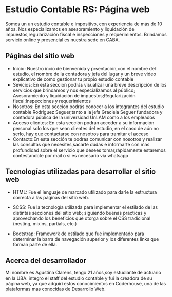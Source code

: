 # Estudio Contable RS: Página web

Somos un un estudio contable e impositivo, con experiencia de más de 10 años. Nos especializamos en asesoramiento y liquidación de impuestos,regularización fiscal e inspecciones y requerimientos. Brindamos servicio online y presencial es nuestra sede en CABA. 

## Páginas del sitio web

- Inicio: Nuestro incio de bienvenida y prsentación,con el nombre del estudio, el nombre de la contadora y jefa del lugar y un breve video explicativo de como gestionar tu propio estudio contable
- Sevicios: En esta seccion podrás visualizar  una breve descripción de los servicios que brindamos y nos especializamos al público; Asesoramiento y liquidación de impuestos;Regularización fiscal;Inspecciones y requerimientos
- Nosotros: En esta seccion podrás conocer a los integrantes del estudio contable Rodriguez Seguer,tanto a la jefa Graciela Seguer fundadora y contadora pública de la universidad UnLAM como a los empleados
- Acceso clientes: En esta sección podran acceder a su información personal solo los que sean clientes del estudio, en el caso de aún no serlo, hay que contactarse con nosotros para tramitar el acceso
- Contacto:En esta sección te podras comunicar con nosotros y realizar las consultas que necesites,sacarte dudas e informarte con mas profundidad sobre el servicio que desees tomar,rápidamente estaremos contestandote por mail o si es necesario via whatsapp

## Tecnologías utilizadas para desarrollar el sitio web

- HTML: Fue el lenguaje de marcado utilizado para darle la estructura correcta a las páginas del sitio web.

- SCSS: Fue la tecnología utilizada para implementar el estilado de las distintas secciones del sitio web; siguiendo buenas practicas y aprovechando los beneficios que otorga sobre el CSS tradicional (nesting, mixins, partials, etc.)

- Bootstrap: Framework de estilado que fue implementado para determinar la barra de navegación superior y los diferentes links que forman parte de ella.

## Acerca del desarrollador

Mi nombre es Agustina Clarens, tengo 21 años,soy estudiante de actuario en la UBA. integro el staff del estudio contable y fui la creadora de su página web, ya que adquirí estos conocimientos en Coderhouse, una de las plataformas mas conocidas de Desarrollo Web.
